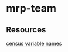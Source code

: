 # mrp-team


## Resources
[census variable 
names](https://www.census.gov/content/dam/Census/data/developers/api-user-guide/api-guide.pdf)
